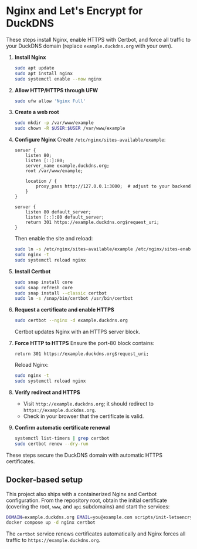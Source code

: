 # Nginx and Let's Encrypt for DuckDNS

These steps install Nginx, enable HTTPS with Certbot, and force all traffic to your DuckDNS domain (replace `example.duckdns.org` with your own).

1. **Install Nginx**
   ```bash
   sudo apt update
   sudo apt install nginx
   sudo systemctl enable --now nginx
   ```

2. **Allow HTTP/HTTPS through UFW**
   ```bash
   sudo ufw allow 'Nginx Full'
   ```

3. **Create a web root**
   ```bash
   sudo mkdir -p /var/www/example
   sudo chown -R $USER:$USER /var/www/example
   ```

4. **Configure Nginx**
   Create `/etc/nginx/sites-available/example`:
   ```nginx
   server {
       listen 80;
       listen [::]:80;
       server_name example.duckdns.org;
       root /var/www/example;

       location / {
           proxy_pass http://127.0.0.1:3000;  # adjust to your backend
       }
   }

   server {
       listen 80 default_server;
       listen [::]:80 default_server;
       return 301 https://example.duckdns.org$request_uri;
   }
   ```
   Then enable the site and reload:
   ```bash
   sudo ln -s /etc/nginx/sites-available/example /etc/nginx/sites-enabled/
   sudo nginx -t
   sudo systemctl reload nginx
   ```

5. **Install Certbot**
   ```bash
   sudo snap install core
   sudo snap refresh core
   sudo snap install --classic certbot
   sudo ln -s /snap/bin/certbot /usr/bin/certbot
   ```

6. **Request a certificate and enable HTTPS**
   ```bash
   sudo certbot --nginx -d example.duckdns.org
   ```
   Certbot updates Nginx with an HTTPS server block.

7. **Force HTTP to HTTPS**
   Ensure the port-80 block contains:
   ```nginx
   return 301 https://example.duckdns.org$request_uri;
   ```
   Reload Nginx:
   ```bash
   sudo nginx -t
   sudo systemctl reload nginx
   ```

8. **Verify redirect and HTTPS**
   - Visit `http://example.duckdns.org`; it should redirect to `https://example.duckdns.org`.
   - Check in your browser that the certificate is valid.

9. **Confirm automatic certificate renewal**
   ```bash
   systemctl list-timers | grep certbot
   sudo certbot renew --dry-run
   ```

These steps secure the DuckDNS domain with automatic HTTPS certificates.

## Docker-based setup

This project also ships with a containerized Nginx and Certbot configuration.
From the repository root, obtain the initial certificate (covering the root, `www`, and `api` subdomains) and start the services:

```bash
DOMAIN=example.duckdns.org EMAIL=you@example.com scripts/init-letsencrypt.sh
docker compose up -d nginx certbot
```

The `certbot` service renews certificates automatically and Nginx forces all
traffic to `https://example.duckdns.org`.
